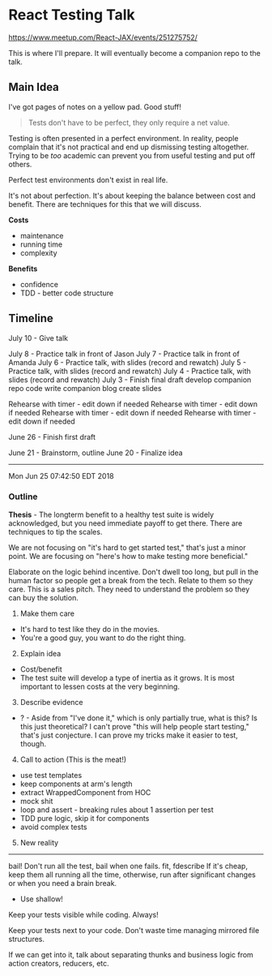 # React Testing Talk

https://www.meetup.com/React-JAX/events/251275752/

This is where I'll prepare.  It will eventually become a companion repo to the
talk.


## Main Idea

I've got pages of notes on a yellow pad.  Good stuff!

> Tests don't have to be perfect, they only require a net value.


Testing is often presented in a perfect environment.  In reality, people
complain that it's not practical and end up dismissing testing altogether.
Trying to be _too_ academic can prevent you from useful testing and put off
others.

Perfect test environments don't exist in real life.

It's not about perfection.  It's about keeping the balance between cost and
benefit.  There are techniques for this that we will discuss.

**Costs**
* maintenance
* running time
* complexity

**Benefits**
* confidence
* TDD - better code structure


## Timeline

July 10 - Give talk

July 8 - Practice talk in front of Jason
July 7 - Practice talk in front of Amanda
July 6 - Practice talk, with slides (record and rewatch)
July 5 - Practice talk, with slides (record and rewatch)
July 4 - Practice talk, with slides (record and rewatch)
July 3 - Finish final draft
	develop companion repo code
	write companion blog
	create slides

  Rehearse with timer - edit down if needed
  Rehearse with timer - edit down if needed
  Rehearse with timer - edit down if needed
  Rehearse with timer - edit down if needed

June 26 - Finish first draft

June 21 - Brainstorm, outline
June 20 - Finalize idea

---
Mon Jun 25 07:42:50 EDT 2018


### Outline

**Thesis** - The longterm benefit to a healthy test suite is widely
acknowledged, but you need immediate payoff to get there.  There are techniques
to tip the scales.

We are not focusing on "it's hard to get started test," that's just a minor
point.  We are focusing on "here's how to make testing more beneficial."


Elaborate on the logic behind incentive.  Don't dwell too long, but pull in the
human factor so people get a break from the tech.  Relate to them so they care.
This is a sales pitch.  They need to understand the problem so they can buy the
solution.


1. Make them care
* It's hard to test like they do in the movies.
* You're a good guy, you want to do the right thing.

2. Explain idea
* Cost/benefit
* The test suite will develop a type of inertia as it grows.  It is most
  important to lessen costs at the very beginning.

3. Describe evidence
* ? - Aside from "I've done it," which is only partially true, what is this?
  Is this just theoretical?  I can't prove "this will help people start
  testing," that's just conjecture.  I can prove my tricks make it easier to
  test, though.

4. Call to action (This is the meat!)
* use test templates
* keep components at arm's length
* extract WrappedComponent from HOC
* mock shit
* loop and assert - breaking rules about 1 assertion per test
* TDD pure logic, skip it for components
* avoid complex tests

5. New reality


----


bail!  Don't run all the test, bail when one fails.
fit, fdescribe
If it's cheap, keep them all running all the time, otherwise, run after
significant changes or when you need a brain break.
* Use shallow!

Keep your tests visible while coding.  Always!

Keep your tests next to your code.  Don't waste time managing mirrored file
structures.

If we can get into it, talk about separating thunks and business logic from
action creators, reducers, etc.
